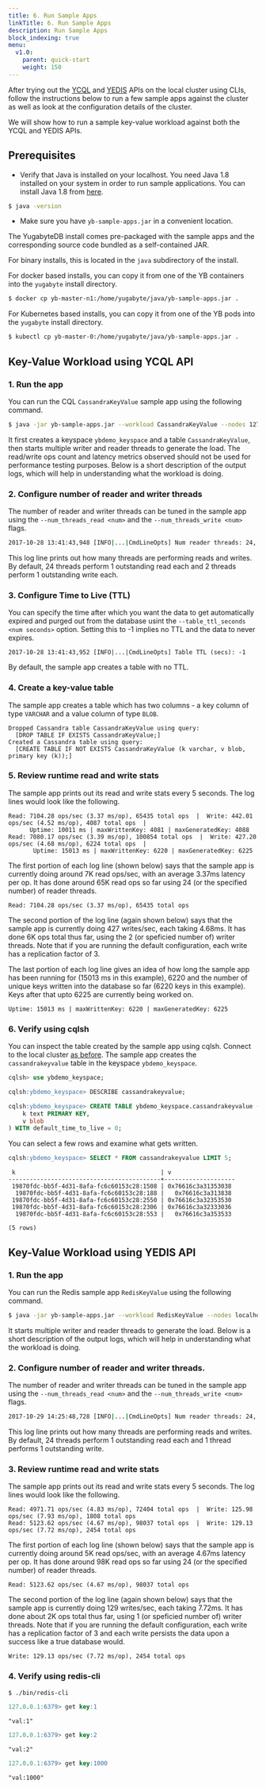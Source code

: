 ```yaml
---
title: 6. Run Sample Apps
linkTitle: 6. Run Sample Apps
description: Run Sample Apps
block_indexing: true
menu:
  v1.0:
    parent: quick-start
    weight: 150
---
```


After trying out the [YCQL](../test-cassandra/) and [YEDIS](../test-redis/) APIs on the local cluster using CLIs, follow the instructions below to run a few sample apps against the cluster as well as look at the configuration details of the cluster.

We will show how to run a sample key-value workload against both the YCQL and YEDIS APIs.

## Prerequisites

- Verify that Java is installed on your localhost. You need Java 1.8 installed on your system in order to run sample applications. You can install Java 1.8 from [here](http://www.oracle.com/technetwork/java/javase/downloads/jdk8-downloads-2133151.html).


```sh
$ java -version
```

- Make sure you have `yb-sample-apps.jar` in a convenient location.

The YugabyteDB install comes pre-packaged with the sample apps and the corresponding source code bundled as a self-contained JAR. 

For binary installs, this is located in the `java` subdirectory of the install. 

For docker based installs, you can copy it from one of the YB containers into the `yugabyte` install directory.

```sh
$ docker cp yb-master-n1:/home/yugabyte/java/yb-sample-apps.jar .
```

For Kubernetes based installs, you can copy it from one of the YB pods into the `yugabyte` install directory.

```sh
$ kubectl cp yb-master-0:/home/yugabyte/java/yb-sample-apps.jar .
```


## Key-Value Workload using YCQL API

### 1. Run the app

You can run the CQL `CassandraKeyValue` sample app using the following command.

```sh
$ java -jar yb-sample-apps.jar --workload CassandraKeyValue --nodes 127.0.0.1:9042
```

It first creates a keyspace `ybdemo_keyspace` and a table `CassandraKeyValue`, then starts multiple writer and reader threads to generate the load. The read/write ops count and latency metrics observed should not be used for performance testing purposes. Below is a short description of the output logs, which will help in understanding what the workload is doing.

### 2. Configure number of reader and writer threads

The number of reader and writer threads can be tuned in the sample app using the `--num_threads_read <num>` and the `--num_threads_write <num>` flags.

```sh
2017-10-28 13:41:43,948 [INFO|...|CmdLineOpts] Num reader threads: 24, num writer threads: 2
```

This log line prints out how many threads are performing reads and writes. By default, 24 threads perform 1 outstanding read each and 2 threads perform 1 outstanding write each.


### 3. Configure Time to Live (TTL)

You can specify the time after which you want the data to get automatically expired and purged out from the database usint the `--table_ttl_seconds <num seconds>` option. Setting this to -1 implies no TTL and the data to never expires.

```
2017-10-28 13:41:43,952 [INFO|...|CmdLineOpts] Table TTL (secs): -1
```

By default, the sample app creates a table with no TTL.

### 4. Create a key-value table

The sample app creates a table which has two columns - a key column of type `VARCHAR` and a value column of type `BLOB`.

```
Dropped Cassandra table CassandraKeyValue using query:
  [DROP TABLE IF EXISTS CassandraKeyValue;]
Created a Cassandra table using query:
  [CREATE TABLE IF NOT EXISTS CassandraKeyValue (k varchar, v blob, primary key (k));]
```

### 5. Review runtime read and write stats

The sample app prints out its read and write stats every 5 seconds. The log lines would look like the following.

```
Read: 7104.28 ops/sec (3.37 ms/op), 65435 total ops  |  Write: 442.01 ops/sec (4.52 ms/op), 4087 total ops  |
      Uptime: 10011 ms | maxWrittenKey: 4081 | maxGeneratedKey: 4088
Read: 7080.17 ops/sec (3.39 ms/op), 100854 total ops  |  Write: 427.20 ops/sec (4.68 ms/op), 6224 total ops  |
       Uptime: 15013 ms | maxWrittenKey: 6220 | maxGeneratedKey: 6225
```


The first portion of each log line (shown below) says that the sample app is currently doing around 7K read ops/sec, with an average 3.37ms latency per op. It has done around 65K read ops so far using 24 (or the specified number) of reader threads.

```
Read: 7104.28 ops/sec (3.37 ms/op), 65435 total ops
```

The second portion of the log line (again shown below) says that the sample app is currently doing 427 writes/sec, each taking 4.68ms. It has done 6K ops total thus far, using the 2 (or speficied number of) writer threads. Note that if you are running the default configuration, each write has a replication factor of 3.

The last portion of each log line gives an idea of how long the sample app has been running for (15013 ms in this example),  6220 and the number of unique keys written into the database so far (6220 keys in this example). Keys after that upto 6225 are currently being worked on.

```
Uptime: 15013 ms | maxWrittenKey: 6220 | maxGeneratedKey: 6225
```


### 6. Verify using cqlsh

You can inspect the table created by the sample app using cqlsh. Connect to the local cluster [as before](../test-cassandra/). The sample app creates the `cassandrakeyvalue` table in the keyspace `ybdemo_keyspace`.

```sql
cqlsh> use ybdemo_keyspace;
```

```sql
cqlsh:ybdemo_keyspace> DESCRIBE cassandrakeyvalue;
```

```sql
cqlsh:ybdemo_keyspace> CREATE TABLE ybdemo_keyspace.cassandrakeyvalue (
    k text PRIMARY KEY,
    v blob
) WITH default_time_to_live = 0;
```


You can select a few rows and examine what gets written.

```sql
cqlsh:ybdemo_keyspace> SELECT * FROM cassandrakeyvalue LIMIT 5;
```

```
 k                                         | v
-------------------------------------------+--------------------
 19870fdc-bb5f-4d31-8afa-fc6c60153c28:1508 | 0x76616c3a31353038
  19870fdc-bb5f-4d31-8afa-fc6c60153c28:188 |   0x76616c3a313838
 19870fdc-bb5f-4d31-8afa-fc6c60153c28:2550 | 0x76616c3a32353530
 19870fdc-bb5f-4d31-8afa-fc6c60153c28:2306 | 0x76616c3a32333036
  19870fdc-bb5f-4d31-8afa-fc6c60153c28:553 |   0x76616c3a353533

(5 rows)
```


## Key-Value Workload using YEDIS API

### 1. Run the app

You can run the Redis sample app `RedisKeyValue` using the following command.

```sh
$ java -jar yb-sample-apps.jar --workload RedisKeyValue --nodes localhost:6379 --nouuid --num_threads_read 24 --num_threads_write 1
```


It starts multiple writer and reader threads to generate the load. Below is a short description of the output logs, which will help in understanding what the workload is doing.


### 2. Configure number of reader and writer threads.

The number of reader and writer threads can be tuned in the sample app using the `--num_threads_read <num>` and the `--num_threads_write <num>` flags.

```sh
2017-10-29 14:25:48,728 [INFO|...|CmdLineOpts] Num reader threads: 24, num writer threads: 1
```

This log line prints out how many threads are performing reads and writes. By default, 24 threads perform 1 outstanding read each and 1 thread performs 1 outstanding write.


### 3. Review runtime read and write stats

The sample app prints out its read and write stats every 5 seconds. The log lines would look like the following.

```
Read: 4971.71 ops/sec (4.83 ms/op), 72404 total ops  |  Write: 125.98 ops/sec (7.93 ms/op), 1808 total ops
Read: 5123.62 ops/sec (4.67 ms/op), 98037 total ops  |  Write: 129.13 ops/sec (7.72 ms/op), 2454 total ops
```


The first portion of each log line (shown below) says that the sample app is currently doing around 5K read ops/sec, with an average 4.67ms latency per op. It has done around 98K read ops so far using 24 (or the specified number) of reader threads.

```
Read: 5123.62 ops/sec (4.67 ms/op), 98037 total ops
```

The second portion of the log line (again shown below) says that the sample app is currently doing 129 writes/sec, each taking 7.72ms. It has done about 2K ops total thus far, using 1 (or speficied number of) writer threads. Note that if you are running the default configuration, each write has a replication factor of 3 and each write persists the data upon a success like a true database would.

```
Write: 129.13 ops/sec (7.72 ms/op), 2454 total ops
```

### 4. Verify using redis-cli


```sh
$ ./bin/redis-cli
```

```sql
127.0.0.1:6379> get key:1  
```

```
"val:1"  
```

```sql
127.0.0.1:6379> get key:2  
```

```
"val:2"
```

```sql
127.0.0.1:6379> get key:1000 
```

```
"val:1000"  
```
